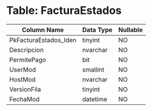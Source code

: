 # Table: FacturaEstados

| Column Name | Data Type | Nullable |
|-------------|-----------|----------|
| PkFacturaEstados_Iden | tinyint | NO |
| Descripcion | nvarchar | NO |
| PermitePago | bit | NO |
| UserMod | smallint | NO |
| HostMod | nvarchar | NO |
| VersionFila | tinyint | NO |
| FechaMod | datetime | NO |
